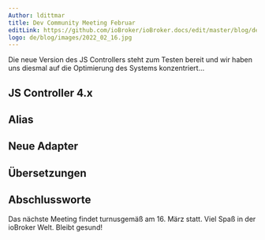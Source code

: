 ```yaml
---
Author: ldittmar
title: Dev Community Meeting Februar
editLink: https://github.com/ioBroker/ioBroker.docs/edit/master/blog/de/2022_02_16.md
logo: de/blog/images/2022_02_16.jpg
---
```

Die neue Version des JS Controllers steht zum Testen bereit und wir haben uns diesmal auf die Optimierung des Systems konzentriert...
<!-- ID: 526468 -->

## JS Controller 4.x

## Alias

## Neue Adapter

## Übersetzungen

## Abschlussworte


Das nächste Meeting findet turnusgemäß am 16. März statt. Viel Spaß in der ioBroker Welt. Bleibt gesund!
<!-- ID: 682923 -->